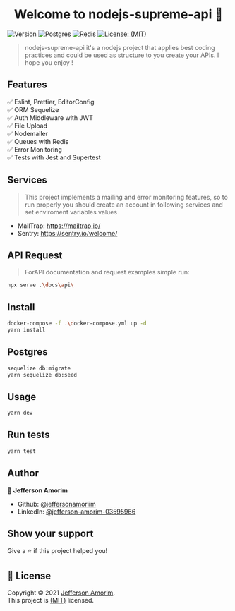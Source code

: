 <h1 align="center">Welcome to nodejs-supreme-api 👋</h1>
<p>
  <img alt="Version" src="https://img.shields.io/badge/version-1.0.0-blue.svg?cacheSeconds=2592000&style=plastic" />
  <img alt="Postgres" src="https://img.shields.io/docker/v/_/postgres/11.5?label=postgres&style=plastic" />
  <img alt="Redis" src="https://img.shields.io/docker/v/_/redis/latest?label=redis&style=plastic" />
  <a href="https://mit-license.org/" target="_blank">
    <img alt="License: (MIT)" src="https://img.shields.io/apm/l/vim-mode?style=plastic" />
  </a>
</p>

> nodejs-supreme-api it's a nodejs project that applies best coding practices and could be used as structure to you create your APIs. I hope you enjoy !

## Features

✅  Eslint, Prettier, EditorConfig<br>
✅  ORM Sequelize<br>
✅  Auth Middleware with JWT<br>
✅  File Upload <br>
✅  Nodemailer<br>
✅  Queues with Redis<br>
✅  Error Monitoring<br>
✅  Tests with Jest and Supertest


## Services
> This project implements a mailing and error monitoring features, so to run properly you should create an account in following services and set enviroment variables values

* MailTrap: https://mailtrap.io/
* Sentry: https://sentry.io/welcome/

## API Request
> ForAPI documentation and request examples simple run:
```sh
npx serve .\docs\api\
```

## Install

```sh
docker-compose -f .\docker-compose.yml up -d
yarn install
```

## Postgres

```sh
sequelize db:migrate
yarn sequelize db:seed
```

## Usage

```sh
yarn dev
```

## Run tests

```sh
yarn test
```

## Author

👤 **Jefferson Amorim**

* Github: [@jeffersonamoriim](https://github.com/jeffersonamoriim)
* LinkedIn: [@jefferson-amorim-03595966](https://linkedin.com/in/jefferson-amorim-03595966)

## Show your support

Give a ⭐️ if this project helped you!

## 📝 License

Copyright © 2021 [Jefferson Amorim](https://github.com/jeffersonamoriim).<br />
This project is [(MIT)](https://mit-license.org/) licensed.
